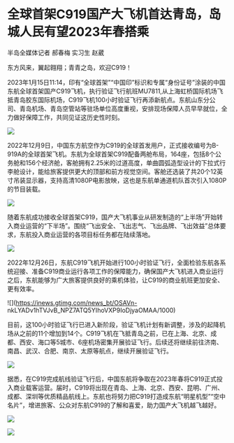 # 全球首架C919国产大飞机首达青岛，岛城人民有望2023年春搭乘

半岛全媒体记者 郝春梅 实习生 赵葳

东方风来，翼起翱翔；青青之岛，欢迎C919！

2023年1月15日11:14，印有“全球首架”“中国印”标识和专属“身份证号”涂装的中国东航全球首架国产C919飞机，执行验证飞行航班MU7811,从上海虹桥国际机场飞抵青岛胶东国际机场，C919飞机100小时验证飞行再添新航点。东航山东分公司、青岛机场、青岛空管站等驻场单位高度重视，安排现场保障人员早早就位，全力做好保障工作，共同见证这历史性时刻。

![](https://inews.gtimg.com/news_bt/OrVgTuJWXTP6bdaXJ8qBtl0CRt60bQL61N0q67Gvuy3v8AA/1000)

2022年12月9日，中国东方航空作为C919的全球首发用户，正式接收编号为B-919A的全球首架飞机。东航为全球首架C919配备两舱布局，164座，包括8个公务舱和156个经济舱，客舱拥有2.25米的过道高度，单曲圆弧造型设计的下拉式行李舱设计，能给旅客提供更大的顶部和前方视觉空间。客舱还选装了共20个12英寸吊装显示器，支持高清1080P电影放映，这也是东航单通道机队首次引入1080P的节目装载。

![](https://inews.gtimg.com/news_bt/OgvK3FEqQgVur6zloJ1dZhNyytKGeTQeDrMfQ9_hxVknsAA/1000)

随着东航成功接收全球首架C919，国产大飞机事业从研发制造的“上半场”开始转入商业运营的“下半场”。围绕“飞出安全、飞出志气、飞出品牌、飞出效益”总体要求，东航投入商业运营的各项目标任务都在陆续落地。

![](https://inews.gtimg.com/news_bt/O5P0NztsWaXBLjalyaIMSfEKRDTUVveI-1gVXpyjmyD4oAA/1000)

2022年12月26日，东航C919飞机开始进行100小时验证飞行，全面检验东航各系统迎接、准备C919商业运行各项工作的保障能力，确保国产大飞机进入商业运行之后，东航能够为广大旅客提供良好的乘机体验，让C919的商业航班更加安全、更有效率。

![](https://inews.gtimg.com/news_bt/OSAVn-
nkLYADv1hTVJvB_NPZ7ATQ5YIhoVXP9IoDjyaOMAA/1000)

目前，这100小时验证飞行已进入新阶段，验证飞机计划有新调整，涉及的起降机场从之前的11个增加到14个。C919飞机在飞抵青岛之前，已在上海、北京、成都、西安、海口等5城市、6座机场密集开展验证飞行。后续还将继续前往济南、南昌、武汉、合肥、南京、太原等航点，继续开展验证飞行。

![](https://inews.gtimg.com/news_bt/O2g-Zzg7Anhk82C-FeyJxJeP8_E_4LqbanG5_6MTb61H0AA/1000)

据悉，在C919完成航线验证飞行后，中国东航将争取在2023年春将C919正式投入商业载客运营。届时，C919将出现在青岛、上海、北京、西安、昆明、广州、成都、深圳等优质精品航线上。东航也将努力把C919打造成东航“明星机型”“空中名片”，增进旅客、公众对东航C919的了解和喜爱，助力国产大飞机越飞越好。

![](https://inews.gtimg.com/news_bt/OmdVyA71A8Xw64UAkuU42Zv1V48u4F4x3qTPYUsuXHtxYAA/1000)

![](https://inews.gtimg.com/news_bt/OUaaAdKAX-0lPTe5FGaQXUwVlTDDmyWfNG7sNFlJX2wE0AA/1000)

